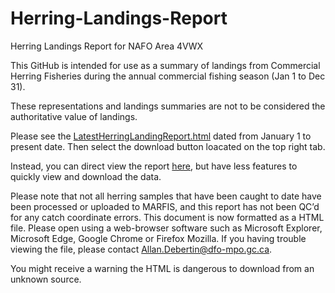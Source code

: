 # Herring-Landings-Report
Herring Landings Report for NAFO Area 4VWX 

This GitHub is intended for use as a summary of landings from Commercial Herring Fisheries during the annual commercial fishing season (Jan 1 to Dec 31).

These representations and landings summaries are not to be considered the authoritative value of landings.

Please see the [LatestHerringLandingReport.html](https://github.com/AllanDebertin/Herring-Landings-Report/blob/main/LatestHerringLandingReport.html) dated from January 1 to present date. Then select the download button loacated on the top right tab. 

Instead, you can direct view the report [here](https://htmlpreview.github.io/?https://github.com/AllanDebertin/Herring-Landings-Report/blob/main/LatestHerringLandingReport.html), but have less features to quickly view and download the data.

Please note that not all herring samples that have been caught to date have been processed or uploaded to MARFIS, and this report has not been QC’d for any catch coordinate errors. This document is now formatted as a HTML file. Please open using a web-browser software such as Microsoft Explorer, Microsoft Edge, Google Chrome or Firefox Mozilla. If you having trouble viewing the file, please contact Allan.Debertin@dfo-mpo.gc.ca.  

You might receive a warning the HTML is dangerous to download from an unknown source.


